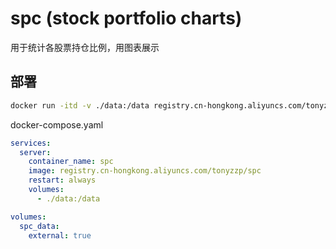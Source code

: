 # spc (stock portfolio charts)

用于统计各股票持仓比例，用图表展示


## 部署
```bash
docker run -itd -v ./data:/data registry.cn-hongkong.aliyuncs.com/tonyzzp/spc
```

docker-compose.yaml
```yaml
services:
  server:
    container_name: spc
    image: registry.cn-hongkong.aliyuncs.com/tonyzzp/spc
    restart: always
    volumes:
      - ./data:/data

volumes:
  spc_data:
    external: true
```

